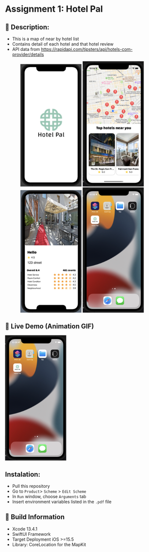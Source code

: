 # Assignment 1: Hotel Pal

## 📖 Description:
- This is a map of near by hotel list
- Contains detail of each hotel and that hotel review
- API data from https://rapidapi.com/tipsters/api/hotels-com-provider/details

<p align="center">
  <img src="https://github.com/phu0n9/hotelPal/blob/main/photo/welcomeView.png?raw=true" width="200"> 
  <img src="https://github.com/phu0n9/hotelPal/blob/main/photo/mainView.png?raw=true" width="200" > 
  <img src="https://github.com/phu0n9/hotelPal/blob/main/photo/detailView.png?raw=true" width="200" > 
  <img src="https://github.com/phu0n9/hotelPal/blob/main/photo/icon.png?raw=true" width="200" >
</p>

## 🔮 Live Demo (Animation GIF)
<img src="https://github.com/phu0n9/hotelPal/blob/main/photo/icon.png?raw=true" width="200" >

## Instalation:
- Pull this repository
- Go to `Product`> `Scheme` > `Edit Scheme`
- In `Run` window, choose `Arguments` tab
- Insert environment variables listed in the `.pdf` file

## 🔧 Build Information
- Xcode 13.4.1
- SwiftUI Framework
- Target Deployment iOS >=15.5
- Library: CoreLocation for the MapKit


